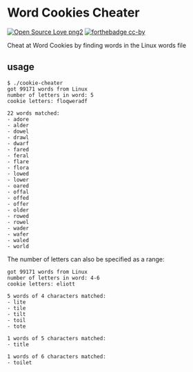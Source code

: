 # Word Cookies Cheater

[![Open Source Love png2](https://badges.frapsoft.com/os/v2/open-source.png?v=103)](https://github.com/ellerbrock/open-source-badges/)
[![forthebadge cc-by](http://ForTheBadge.com/images/badges/cc-by.svg)](https://creativecommons.org/licenses/by/4.0)

Cheat at Word Cookies by finding words in the Linux words file

## usage

	$ ./cookie-cheater 
	got 99171 words from Linux
	number of letters in word: 5
	cookie letters: floqweradf

	22 words matched:
	- adore
	- alder
	- dowel
	- drawl
	- dwarf
	- fared
	- feral
	- flare
	- flora
	- lowed
	- lower
	- oared
	- offal
	- offed
	- offer
	- older
	- rowed
	- rowel
	- wader
	- wafer
	- waled
	- world


The number of letters can also be specified as a range:

	got 99171 words from Linux
	number of letters in word: 4-6
	cookie letters: eliott

	5 words of 4 characters matched:
	- lite
	- tile
	- tilt
	- toil
	- tote

	1 words of 5 characters matched:
	- title

	1 words of 6 characters matched:
	- toilet

